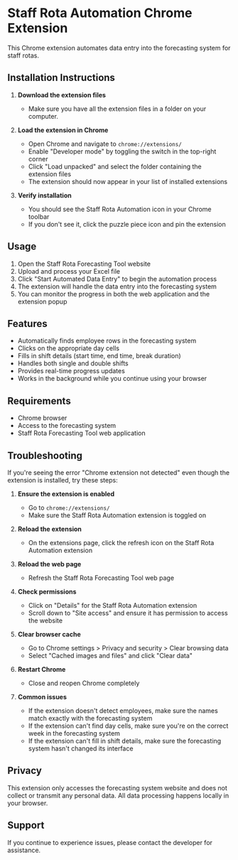 # Staff Rota Automation Chrome Extension

This Chrome extension automates data entry into the forecasting system for staff rotas.

## Installation Instructions

1. **Download the extension files**
   - Make sure you have all the extension files in a folder on your computer.

2. **Load the extension in Chrome**
   - Open Chrome and navigate to `chrome://extensions/`
   - Enable "Developer mode" by toggling the switch in the top-right corner
   - Click "Load unpacked" and select the folder containing the extension files
   - The extension should now appear in your list of installed extensions

3. **Verify installation**
   - You should see the Staff Rota Automation icon in your Chrome toolbar
   - If you don't see it, click the puzzle piece icon and pin the extension

## Usage

1. Open the Staff Rota Forecasting Tool website
2. Upload and process your Excel file
3. Click "Start Automated Data Entry" to begin the automation process
4. The extension will handle the data entry into the forecasting system
5. You can monitor the progress in both the web application and the extension popup

## Features

- Automatically finds employee rows in the forecasting system
- Clicks on the appropriate day cells
- Fills in shift details (start time, end time, break duration)
- Handles both single and double shifts
- Provides real-time progress updates
- Works in the background while you continue using your browser

## Requirements

- Chrome browser
- Access to the forecasting system
- Staff Rota Forecasting Tool web application

## Troubleshooting

If you're seeing the error "Chrome extension not detected" even though the extension is installed, try these steps:

1. **Ensure the extension is enabled**
   - Go to `chrome://extensions/`
   - Make sure the Staff Rota Automation extension is toggled on

2. **Reload the extension**
   - On the extensions page, click the refresh icon on the Staff Rota Automation extension

3. **Reload the web page**
   - Refresh the Staff Rota Forecasting Tool web page

4. **Check permissions**
   - Click on "Details" for the Staff Rota Automation extension
   - Scroll down to "Site access" and ensure it has permission to access the website

5. **Clear browser cache**
   - Go to Chrome settings > Privacy and security > Clear browsing data
   - Select "Cached images and files" and click "Clear data"

6. **Restart Chrome**
   - Close and reopen Chrome completely

7. **Common issues**
   - If the extension doesn't detect employees, make sure the names match exactly with the forecasting system
   - If the extension can't find day cells, make sure you're on the correct week in the forecasting system
   - If the extension can't fill in shift details, make sure the forecasting system hasn't changed its interface

## Privacy

This extension only accesses the forecasting system website and does not collect or transmit any personal data. All data processing happens locally in your browser.

## Support

If you continue to experience issues, please contact the developer for assistance.
